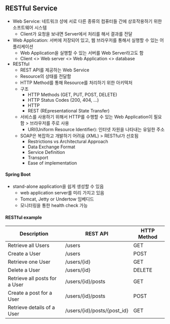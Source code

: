 ## RESTful Service
- Web Service: 네트워크 샹에 서로 다른 종류의 컴퓨터들 간에 상호작용하기 위한 소프트웨어 시스템
    - Client가 요청을 보내면 Server에서 처리를 해서 결과를 전달
- Web Application: 서버에 저장되어 있고, 웹 브라우저를 통해서 실행할 수 있는 어플리케이션
    - Web Application을 실행할 수 있는 서버를 Web Server라고도 함
    - Client <> Web server <> Web Application <> database
- RESTful
    - REST API를 제공하는 Web Service
    - Resource의 상태를 전달함
    - HTTP Method를 통해 Resource를 처리하기 위한 아키텍처
    - 구조
        - HTTP Methods (GET, PUT, POST, DELETE)
        - HTTP Status Codes (200, 404, ...)
        - HTTP
        - REST (REpresentational State Transfer)
    - 서비스를 사용하기 위해서 HTTP를 수행할 수 있는 Web Application이 필요함 > 브라우저를 주로 사용
        - URI(Uniform Resource Identifier): 인터넷 자원을 나타내는 유일한 주소
    - SOAP은 복잡하고 개발하기 어려움 (XML) > RESTful가 선호됨
        - Restrictions vs Architectural Approach
        - Data Exchange Format
        - Service Definition
        - Transport
        - Ease of implementation

#### Spring Boot
- stand-alone application을 쉽게 생성할 수 있음
    - web application server를 미리 가지고 있음
    - Tomcat, Jetty or Undertow 임베디드
    - 모니터링을 통한 health check 가능

#### RESTful example
Description | REST API | HTTP Method
--|--|--
Retrieve all Users | /users | GET
Create a User | /users | POST
Retrieve one User | /users/{id} | GET
Delete a User | /users/{id} | DELETE
Retrieve all posts for a User | /users/{id}/posts | GET
Create a post for a User | /users/{id}/posts | POST
Retrieve details of a User | /users/{id}/posts/{post_id} | GET

